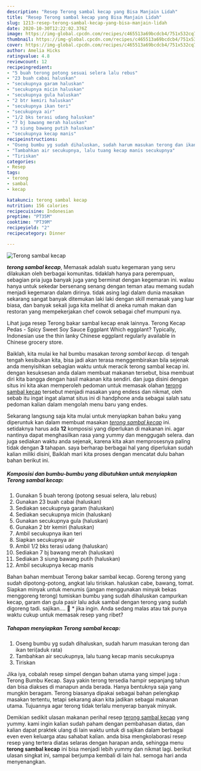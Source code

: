 ```yaml
---
description: "Resep Terong sambal kecap yang Bisa Manjain Lidah"
title: "Resep Terong sambal kecap yang Bisa Manjain Lidah"
slug: 1213-resep-terong-sambal-kecap-yang-bisa-manjain-lidah
date: 2020-10-30T12:22:02.376Z
image: https://img-global.cpcdn.com/recipes/c465513a69bcdcb4/751x532cq70/terong-sambal-kecap-foto-resep-utama.jpg
thumbnail: https://img-global.cpcdn.com/recipes/c465513a69bcdcb4/751x532cq70/terong-sambal-kecap-foto-resep-utama.jpg
cover: https://img-global.cpcdn.com/recipes/c465513a69bcdcb4/751x532cq70/terong-sambal-kecap-foto-resep-utama.jpg
author: Amelia Hicks
ratingvalue: 4.8
reviewcount: 12
recipeingredient:
- "5 buah terong potong sesuai selera lalu rebus"
- "23 buah cabai haluskan"
- "secukupnya garam haluskan"
- "secukupnya micin haluskan"
- "secukupnya gula haluskan"
- "2 btr kemiri haluskan"
- "secukupnya ikan teri"
- "secukupnya air"
- "1/2 bks terasi udang haluskan"
- "7 bj bawang merah haluskan"
- "3 siung bawang putih haluskan"
- "secukupnya kecap manis"
recipeinstructions:
- "Oseng bumbu yg sudah dihaluskan, sudah harum masukan terong dan ikan teri(aduk rata)"
- "Tambahkan air secukupnya, lalu tuang kecap manis secukupnya"
- "Tiriskan"
categories:
- Resep
tags:
- terong
- sambal
- kecap

katakunci: terong sambal kecap 
nutrition: 156 calories
recipecuisine: Indonesian
preptime: "PT35M"
cooktime: "PT39M"
recipeyield: "2"
recipecategory: Dinner

---
```



![Terong sambal kecap](https://img-global.cpcdn.com/recipes/c465513a69bcdcb4/751x532cq70/terong-sambal-kecap-foto-resep-utama.jpg)

<b><i>terong sambal kecap</i></b>, Memasak adalah suatu kegemaran yang seru dilakukan oleh berbagai komunitas. tidaklah hanya para perempuan, sebagian pria juga banyak juga yang berminat dengan kegemaran ini. walau hanya untuk sekedar bersenang senang dengan teman atau memang sudah menjadi kegemaran dalam dirinya. tidak asing lagi dalam dunia masakan sekarang sangat banyak ditemukan laki laki dengan skill memasak yang luar biasa, dan banyak sekali juga kita melihat di aneka rumah makan dan restoran yang mempekerjakan chef cowok sebagai chef mumpuni nya.

Lihat juga resep Terong bakar sambal kecap enak lainnya. Terong Kecap Pedas - Spicy Sweet Soy Sauce Eggplant Which eggplant? Typically, Indonesian use the thin lanky Chinese eggplant regularly available in Chinese grocery store.

Baiklah, kita mulai ke hal bumbu masakan <i>terong sambal kecap</i>. di tengah tengah kesibukan kita, bisa jadi akan terasa menggembirakan bila sejenak anda menyisihkan sebagian waktu untuk meracik terong sambal kecap ini. dengan kesuksesan anda dalam membuat makanan tersebut, bisa membuat diri kita bangga dengan hasil makanan kita sendiri. dan juga disini dengan situs ini kita akan memperoleh pedoman untuk memasak olahan <u>terong sambal kecap</u> tersebut menjadi masakan yang endess dan nikmat, oleh sebab itu ingat ingat alamat situs ini di handphone anda sebagai salah satu pedoman kalian dalam mengolah menu baru yang endes.


Sekarang langsung saja kita mulai untuk menyiapkan bahan baku yang diperuntuk kan dalam membuat masakan <u><i>terong sambal kecap</i></u> ini. setidaknya harus ada <b>12</b> komposisi yang diperlukan di makanan ini. agar nantinya dapat menghasilkan rasa yang yummy dan menggugah selera. dan juga sediakan waktu anda sejenak, karena kita akan memprosesnya paling tidak dengan <b>3</b> tahapan. saya berharap berbagai hal yang diperlukan sudah kalian miliki disini, Baiklah mari kita proses dengan mencatat dulu bahan bahan berikut ini.

<!--inarticleads1-->

##### Komposisi dan bumbu-bumbu yang dibutuhkan untuk menyiapkan Terong sambal kecap:

1. Gunakan 5 buah terong (potong sesuai selera, lalu rebus)
1. Gunakan 23 buah cabai (haluskan)
1. Sediakan secukupnya garam (haluskan)
1. Sediakan secukupnya micin (haluskan)
1. Gunakan secukupnya gula (haluskan)
1. Gunakan 2 btr kemiri (haluskan)
1. Ambil secukupnya ikan teri
1. Siapkan secukupnya air
1. Ambil 1/2 bks terasi udang (haluskan)
1. Sediakan 7 bj bawang merah (haluskan)
1. Sediakan 3 siung bawang putih (haluskan)
1. Ambil secukupnya kecap manis


Bahan bahan membuat Terong bakar sambal kecap. Goreng terong yang sudah dipotong-potong, angkat lalu tiriskan. haluskan cabe, bawang, tomat. Siapkan minyak untuk menumis (jangan menggunakan minyak bekas menggoreng terong) tumiskan bumbu yang sudah dihaluskan campurkan kecap, garam dan gula pasir lalu aduk sambal dengan terong yang sudah digoreng tadi. sajikan…. 🙂 * jika ingin. Anda sedang malas atau tak punya waktu cukup untuk memasak resep yang ribet? 

<!--inarticleads2-->

##### Tahapan menyiapkan Terong sambal kecap:

1. Oseng bumbu yg sudah dihaluskan, sudah harum masukan terong dan ikan teri(aduk rata)
1. Tambahkan air secukupnya, lalu tuang kecap manis secukupnya
1. Tiriskan


Jika iya, cobalah resep simpel dengan bahan utama yang simpel juga : Terong Bumbu Kecap. Saya yakin terong tersedia hampir sepanjang tahun dan bisa diakses di manapun anda berada. Hanya bentuknya saja yang mungkin beragam. Terong biasanya dipakai sebagai bahan pelengkap masakan tertentu, tetapi sekarang akan kita jadikan sebagai makanan utama. Tujuannya agar terong tidak terlalu menyerap banyak minyak. 

Demikian sedikit ulasan makanan perihal resep <u>terong sambal kecap</u> yang yummy. kami ingin kalian sudah paham dengan pembahasan diatas, dan kalian dapat praktek ulang di lain waktu untuk di sajikan dalam berbagai even even keluarga atau sahabat kalian. anda bisa mengkolaborasi resep resep yang tertera diatas selaras dengan harapan anda, sehingga menu <b>terong sambal kecap</b> ini bisa menjadi lebih yummy dan nikmat lagi. berikut ulasan singkat ini, sampai berjumpa kembali di lain hal. semoga hari anda menyenangkan.

